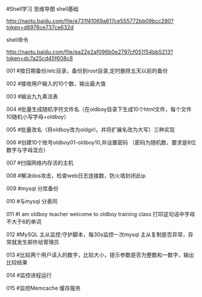 #Shell学习
思维导图
shell基础

http://naotu.baidu.com/file/e731f41069a617ce555772bb09bcc280?token=d8978ce737ce632d

shell命令

http://naotu.baidu.com/file/ea22e2af096b0e2797cf051154bb5213?token=dc7a25cd45f608c8

001
#按日期备份/etc目录，备份到root目录,定时删除五天以前的备份

002
#接收用户输入的10个数，输出最大值

003
#输出九九乘法表

004
#批量生成随机字符文件名（在oldboy目录下生成10个html文件，每个文件10随机小写字母+oldboy）

005
#批量改名（将oldboy改为oldgirl，并将扩展名改为大写）三种实现

006
#创建10个账号oldboy01-oldboy10,并设置密码 （密码为随机数，要求是8位数字与字母混合）

007
#扫描网络内存活的主机

008
#解决dos攻击，检查web日志连接数，防火墙封闭此ip

009
#mysql 分库备份

010
#与mysql 分表同

011
#I am oldboy teacher welcome to oldboy training class 打印这句话中字母不大于6的单词

012
#MySQL 主从监控:守护脚本，每30s监控一次mysql 主从复制是否异常，异常就发生邮件给管理员

013
#比较两个用户读入的数字，比较大小，提示参数是否为整数和一数字，输出比较结果

014
#监控进程运行

015
#监控Memcache 缓存服务
